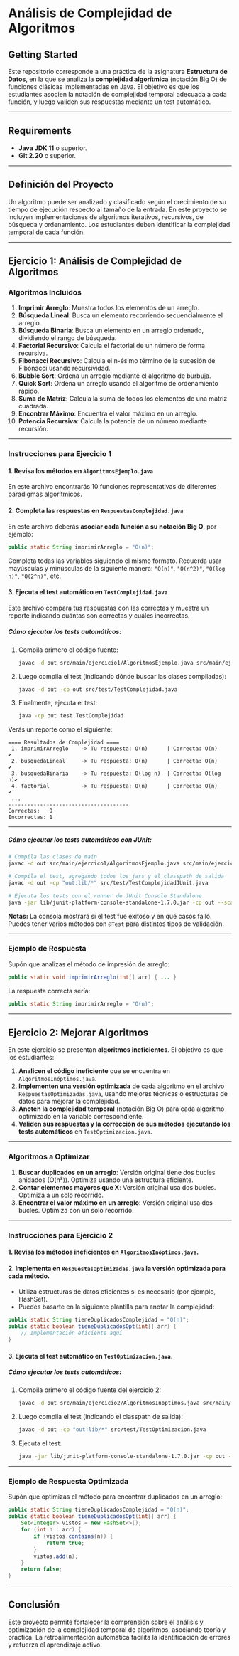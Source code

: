 
# Análisis de Complejidad de Algoritmos

## Getting Started

Este repositorio corresponde a una práctica de la asignatura **Estructura de Datos**, en la que se analiza la **complejidad algorítmica** (notación Big O) de funciones clásicas implementadas en Java. El objetivo es que los estudiantes asocien la notación de complejidad temporal adecuada a cada función, y luego validen sus respuestas mediante un test automático.

---

## Requirements

* **Java JDK 11** o superior.
* **Git 2.20** o superior.

---

## Definición del Proyecto

Un algoritmo puede ser analizado y clasificado según el crecimiento de su tiempo de ejecución respecto al tamaño de la entrada. En este proyecto se incluyen implementaciones de algoritmos iterativos, recursivos, de búsqueda y ordenamiento. Los estudiantes deben identificar la complejidad temporal de cada función.

---

## Ejercicio 1: **Análisis de Complejidad de Algoritmos**

### Algoritmos Incluidos

1. **Imprimir Arreglo**: Muestra todos los elementos de un arreglo.
2. **Búsqueda Lineal**: Busca un elemento recorriendo secuencialmente el arreglo.
3. **Búsqueda Binaria**: Busca un elemento en un arreglo ordenado, dividiendo el rango de búsqueda.
4. **Factorial Recursivo**: Calcula el factorial de un número de forma recursiva.
5. **Fibonacci Recursivo**: Calcula el n-ésimo término de la sucesión de Fibonacci usando recursividad.
6. **Bubble Sort**: Ordena un arreglo mediante el algoritmo de burbuja.
7. **Quick Sort**: Ordena un arreglo usando el algoritmo de ordenamiento rápido.
8. **Suma de Matriz**: Calcula la suma de todos los elementos de una matriz cuadrada.
9. **Encontrar Máximo**: Encuentra el valor máximo en un arreglo.
10. **Potencia Recursiva**: Calcula la potencia de un número mediante recursión.

---

### Instrucciones para Ejercicio 1

#### 1. Revisa los métodos en `AlgoritmosEjemplo.java`

En este archivo encontrarás 10 funciones representativas de diferentes paradigmas algorítmicos.

#### 2. Completa las respuestas en `RespuestasComplejidad.java`

En este archivo deberás **asociar cada función a su notación Big O**, por ejemplo:

```java
public static String imprimirArreglo = "O(n)";
```

Completa todas las variables siguiendo el mismo formato.
Recuerda usar mayúsculas y minúsculas de la siguiente manera: `"O(n)"`, `"O(n^2)"`, `"O(log n)"`, `"O(2^n)"`, etc.

#### 3. Ejecuta el test automático en `TestComplejidad.java`

Este archivo compara tus respuestas con las correctas y muestra un reporte indicando cuántas son correctas y cuáles incorrectas.

##### **Cómo ejecutar los tests automáticos:**


1. Compila primero el código fuente:

   ```bash
   javac -d out src/main/ejercicio1/AlgoritmosEjemplo.java src/main/ejercicio1/RespuestasComplejidad.java
   ```
2. Luego compila el test (indicando dónde buscar las clases compiladas):

   ```bash
   javac -d out -cp out src/test/TestComplejidad.java
   ```
3. Finalmente, ejecuta el test:

   ```bash
   java -cp out test.TestComplejidad
   ```

Verás un reporte como el siguiente:

```
==== Resultados de Complejidad ====
 1. imprimirArreglo    -> Tu respuesta: O(n)      | Correcta: O(n)    ✔️
 2. busquedaLineal     -> Tu respuesta: O(n)      | Correcta: O(n)    ✔️
 3. busquedaBinaria    -> Tu respuesta: O(log n)  | Correcta: O(log n)✔️
 4. factorial          -> Tu respuesta: O(n)      | Correcta: O(n)    ✔️
 ...
--------------------------------------
Correctas:   9
Incorrectas: 1
```

---

##### **Cómo ejecutar los tests automáticos con JUnit:**

```bash
# Compila las clases de main
javac -d out src/main/ejercico1/AlgoritmosEjemplo.java src/main/ejercico1/RespuestasComplejidad.java

# Compila el test, agregando todos los jars y el classpath de salida
javac -d out -cp "out:lib/*" src/test/TestComplejidadJUnit.java

# Ejecuta los tests con el runner de JUnit Console Standalone
java -jar lib/junit-platform-console-standalone-1.7.0.jar -cp out --scan-class-path
```

**Notas:**
La consola mostrará si el test fue exitoso y en qué casos falló.
Puedes tener varios métodos con `@Test` para distintos tipos de validación.

---

### Ejemplo de Respuesta

Supón que analizas el método de impresión de arreglo:

```java
public static void imprimirArreglo(int[] arr) { ... }
```

La respuesta correcta sería:

```java
public static String imprimirArreglo = "O(n)";
```

---

## Ejercicio 2: **Mejorar Algoritmos**

En este ejercicio se presentan **algoritmos ineficientes**. El objetivo es que los estudiantes:

1. **Analicen el código ineficiente** que se encuentra en `AlgoritmosInóptimos.java`.
2. **Implementen una versión optimizada** de cada algoritmo en el archivo `RespuestasOptimizadas.java`, usando mejores técnicas o estructuras de datos para mejorar la complejidad.
3. **Anoten la complejidad temporal** (notación Big O) para cada algoritmo optimizado en la variable correspondiente.
4. **Validen sus respuestas y la corrección de sus métodos ejecutando los tests automáticos** en `TestOptimizacion.java`.

---

### Algoritmos a Optimizar

1. **Buscar duplicados en un arreglo**: Versión original tiene dos bucles anidados (O(n²)). Optimiza usando una estructura eficiente.
2. **Contar elementos mayores que X**: Versión original usa dos bucles. Optimiza a un solo recorrido.
3. **Encontrar el valor máximo en un arreglo**: Versión original usa dos bucles. Optimiza con un solo recorrido.

---

### Instrucciones para Ejercicio 2

#### 1. Revisa los métodos ineficientes en `AlgoritmosInóptimos.java`.

#### 2. Implementa en `RespuestasOptimizadas.java` la **versión optimizada** para cada método.

* Utiliza estructuras de datos eficientes si es necesario (por ejemplo, HashSet).
* Puedes basarte en la siguiente plantilla para anotar la complejidad:

```java
public static String tieneDuplicadosComplejidad = "O(n)";
public static boolean tieneDuplicadosOpt(int[] arr) {
    // Implementación eficiente aquí
}
```

#### 3. Ejecuta el test automático en `TestOptimizacion.java`.

##### **Cómo ejecutar los tests automáticos:**

1. Compila primero el código fuente del ejercicio 2:

   ```bash
   javac -d out src/main/ejercicio2/AlgoritmosInoptimos.java src/main/ejercicio2/RespuestasOptimizadas.java
   ```
2. Luego compila el test (indicando el classpath de salida):

   ```bash
   javac -d out -cp "out:lib/*" src/test/TestOptimizacion.java
   ```
3. Ejecuta el test:

   ```bash
   java -jar lib/junit-platform-console-standalone-1.7.0.jar -cp out --scan-class-path
   ```

---

### Ejemplo de Respuesta Optimizada

Supón que optimizas el método para encontrar duplicados en un arreglo:

```java
public static String tieneDuplicadosComplejidad = "O(n)";
public static boolean tieneDuplicadosOpt(int[] arr) {
    Set<Integer> vistos = new HashSet<>();
    for (int n : arr) {
        if (vistos.contains(n)) {
            return true;
        }
        vistos.add(n);
    }
    return false;
}
```

---

## Conclusión

Este proyecto permite fortalecer la comprensión sobre el análisis y optimización de la complejidad temporal de algoritmos, asociando teoría y práctica. La retroalimentación automática facilita la identificación de errores y refuerza el aprendizaje activo.
